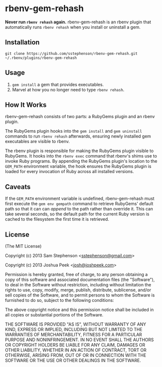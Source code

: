 # rbenv-gem-rehash

**Never run `rbenv rehash` again.** rbenv-gem-rehash is an rbenv
plugin that automatically runs `rbenv rehash` when you install or
uninstall a gem.

## Installation

    git clone https://github.com/sstephenson/rbenv-gem-rehash.git ~/.rbenv/plugins/rbenv-gem-rehash

## Usage

1. `gem install` a gem that provides executables.
2. Marvel at how you no longer need to type `rbenv rehash`.

## How It Works

rbenv-gem-rehash consists of two parts: a RubyGems plugin and an rbenv
plugin.

The RubyGems plugin hooks into the `gem install` and `gem uninstall`
commands to run `rbenv rehash` afterwards, ensuring newly installed
gem executables are visible to rbenv.

The rbenv plugin is responsible for making the RubyGems plugin visible
to RubyGems. It hooks into the `rbenv exec` command that rbenv's shims
use to invoke Ruby programs. By appending the RubyGems plugin's
location to the `GEM_PATH` environment variable, the hook ensures the
RubyGems plugin is loaded for every invocation of Ruby across all
installed versions.

## Caveats

If the `GEM_PATH` environment variable is undefined, rbenv-gem-rehash
must first execute the `gem env gempath` command to retrieve RubyGems'
default path so that it can can *append* to the path rather than
override it. This can take several seconds, so the default path for
the current Ruby version is cached to the filesystem the first time it
is retrieved.

## License

(The MIT License)

Copyright (c) 2013 Sam Stephenson <<sstephenson@gmail.com>>

Copyright (c) 2013 Joshua Peek <<josh@joshpeek.com>>

Permission is hereby granted, free of charge, to any person obtaining
a copy of this software and associated documentation files (the
"Software"), to deal in the Software without restriction, including
without limitation the rights to use, copy, modify, merge, publish,
distribute, sublicense, and/or sell copies of the Software, and to
permit persons to whom the Software is furnished to do so, subject to
the following conditions:

The above copyright notice and this permission notice shall be
included in all copies or substantial portions of the Software.

THE SOFTWARE IS PROVIDED "AS IS", WITHOUT WARRANTY OF ANY KIND,
EXPRESS OR IMPLIED, INCLUDING BUT NOT LIMITED TO THE WARRANTIES OF
MERCHANTABILITY, FITNESS FOR A PARTICULAR PURPOSE AND
NONINFRINGEMENT. IN NO EVENT SHALL THE AUTHORS OR COPYRIGHT HOLDERS BE
LIABLE FOR ANY CLAIM, DAMAGES OR OTHER LIABILITY, WHETHER IN AN ACTION
OF CONTRACT, TORT OR OTHERWISE, ARISING FROM, OUT OF OR IN CONNECTION
WITH THE SOFTWARE OR THE USE OR OTHER DEALINGS IN THE SOFTWARE.
